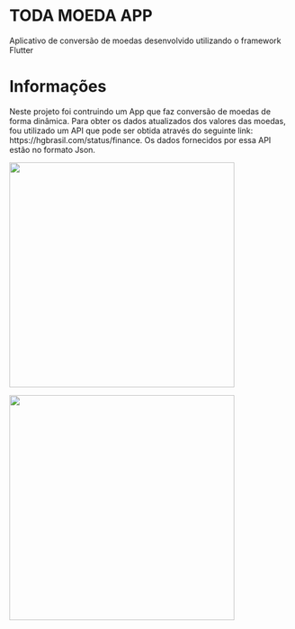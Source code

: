  # TODA MOEDA APP

<p> Aplicativo de conversão de moedas desenvolvido utilizando o framework Flutter</p>

<h1> Informações </h1>


<p> Neste projeto foi contruindo um App que faz conversão de moedas de forma dinâmica. Para obter os dados atualizados dos valores das moedas, fou utilizado um API que pode ser obtida através do seguinte link: <a href= ' https://hgbrasil.com/status/finance' ></a> https://hgbrasil.com/status/finance. Os dados fornecidos por essa API estão no formato Json. </p>
 
 <p float="left">
 <cente> <img src="https://user-images.githubusercontent.com/65368831/95039408-ff26c200-06a6-11eb-81da-352a977be0a4.gif" width="400" /></center>
 </p>
 <p>
  <cente><img src="https://user-images.githubusercontent.com/65368831/95039411-0221b280-06a7-11eb-8568-60849cd3f0f4.jpeg" width="400" /> </center>
</p>
